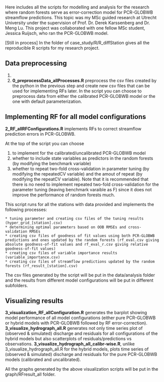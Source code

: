Here includes all the scripts for modelling and analysis for the research where random forests serve as error-correction model for PCR-GLOBWB streamflow predictions. This topic was my MSc guided research at Utrecht University under the supervision of Prof. Dr. Derek Karssenberg and Dr. Meng Lu. This project was collaborated with one fellow MSc student, Jessica Ruijsch, who ran the PCR-GLOBWB model. 

[Still in process]
In the folder of case_study/R/R_diffStation gives all the reproducible R scripts for my research project. 

## Data preprocessing

1. 
2. **0_preprocessData_allProcesses.R** preprocess the csv files created by the python in the previous step and create new csv files that can be used for implementing RFs later. In the script you can choose to preprocess data from either the calibrated PCR-GLOBWB model or the one with default parameterization.

## Implementing RF for all model configurations
**2_RF_allRFConfigurations.R** implements RFs to correct streamflow prediction errors in PCR-GLOBWB. 

At the top of the script you can choose 

1. to implement for the calibrated/uncalibrated PCR-GLOBWB model 
2. whether to include state variables as predictors in the random forests (by modifying the benchmark variable) 
3. whether to repeat two-fold cross-validation in parameter tuning (by modifying the repeatedCV variable) and the amout of repeat (by modifying the repeatCV variable). Note that it is recommended that there is no need to implement repeated two-fold cross-validation for the parameter tuning (leaving benchmark varaible as F) since it does not improve the performance of random forests much. 

This script runs for all the stations with data provided and implements the following processes:

    * tuning parameter and creating csv files of the tuning results (hyper_grid_[station].csv)
    * determining optimal parameters based on OOB RMSEs and cross-validation RMSEs
    * creating csv files of goodness of fit values using both PCR-GLOBWB predictions and ones updated by the random forests (rf_eval.csv giving absolute goodness-of-fit values and rf_eval_r.csv giving relative goodness-of-fit values)
    * creating csv files of variable importance results (variable_importance.csv)
    * creating csv files of streamflow predictions updated by the random forests (rf_result_[station].csv)

The csv files generated by the script will be put in the data/analysis folder and the results from different model configurations will be put in different subfolders.
## Visualizing results
**3_visualization_RF_allConfiguration.R** generates the barplot showing model performance of all model configurations (either pure PCR-GLOBWB or hybrid models with PCR-GLOBWB followed by RF error-correction). 
**3_visualize_hydrograph_all.R** generates not only time series plot of (observed & simulated) discharge and residuals for all configurations of the hybrid models but also scatterplots of residuals/predictions vs observations.
**3_visualize_hydrograph_all_calibr-wise.R**, unlike 3_visualize_hydrograph_all.R for the hybrid models, plots time series of (observed & simulated) discharge and residuals for the pure PCR-GLOBWB models (calibrated and uncalibrated). 

All the graphs generated by the above visualization scripts will be put in the graph/RFresult_all folder.

